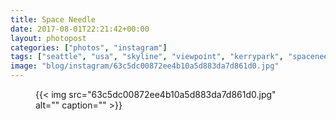 ```yaml
---
title: Space Needle
date: 2017-08-01T22:21:42+00:00
layout: photopost
categories: ["photos", "instagram"]
tags: ["seattle", "usa", "skyline", "viewpoint", "kerrypark", "spaceneedle"]
image: "blog/instagram/63c5dc00872ee4b10a5d883da7d861d0.jpg"
---
```


<figure class="photo photo--square">
  {{< img src="63c5dc00872ee4b10a5d883da7d861d0.jpg" alt="" caption="" >}}

</figure>


